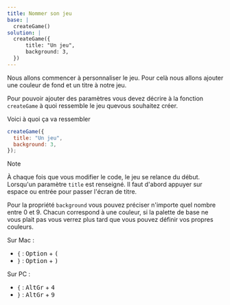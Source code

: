 ```yaml
---
title: Nommer son jeu
base: |
  createGame()
solution: |
  createGame({
      title: "Un jeu",
      background: 3,
  })
---
```


Nous allons commencer à personnaliser le jeu.
Pour celà nous allons ajouter une couleur de fond et un titre à notre jeu.

Pour pouvoir ajouter des paramètres vous devez décrire à la fonction `createGame` à quoi ressemble le jeu quevous souhaitez créer.

Voici à quoi ça va ressembler

```js
createGame({
  title: "Un jeu",
  background: 3,
});
```

> [!NOTE]
> À chaque fois que vous modifier le code, le jeu se relance du début.
> Lorsqu'un paramètre `title` est renseigné. Il faut d'abord appuyer sur espace ou entrée pour passer l'écran de titre.

Pour la propriété `background` vous pouvez préciser n'importe quel nombre entre 0 et 9. Chacun correspond à une couleur, si la palette de base ne vous plait pas vous verrez plus tard que vous pouvez définir vos propres couleurs.

Sur Mac :

- `{` : <kbd>Option</kbd> + <kbd>(</kbd>
- `}` : <kbd>Option</kbd> + <kbd>)</kbd>

Sur PC :

- `{` : <kbd>AltGr</kbd> + <kbd>4</kbd>
- `}` : <kbd>AltGr</kbd> + <kbd>9</kbd>
